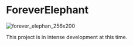 # ForeverElephant

![forever_elephan_256x200](https://user-images.githubusercontent.com/1520508/28346157-1aa4254c-6bfd-11e7-9da5-c5b7e489a5f1.png)

This project is in intense development at this time.
